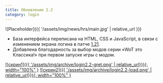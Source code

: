```yaml
---
title: Обновление 2.2
category: login
---
```


![Placeholder]({{ '/assets/img/news/hrs/main.jpg' | relative_url }})

- База интерфейса переписана на HTML, CSS и JavaScript, в связи с изменением экрана логина в патче [1.21](https://vk.com/wall-70226354_5589498).
- Добавлена благодарность за выбор модов серии «WoT это Классика!» при первом запуске игры с модом.

[![скрин1]({{ '/assets/img/archive/login2.2-gret.png' | relative_url}}){: width="100%" }](/assets/img/archive/login2.2-gret.png)
[![скрин2]({{ '/assets/img/archive/login2.2-load.png' | relative_url}}){: width="100%" }](/assets/img/archive/login2.2-load.png.png)